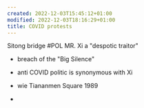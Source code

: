 ```yaml
---
created: 2022-12-03T15:45:12+01:00
modified: 2022-12-03T18:16:29+01:00
title: COVID protests
---
```


Sitong bridge #POL
MR. Xi a "despotic traitor"

- breach of the "Big Silence"

- anti COVID politic is synonymous with Xi 
- wie Tiananmen Square 1989
-
